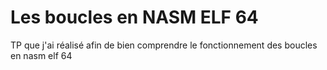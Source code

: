 # Les boucles en NASM ELF 64
TP que j'ai réalisé afin de bien comprendre le fonctionnement des boucles en nasm elf 64
